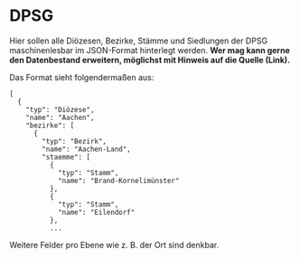 # DPSG

Hier sollen alle Diözesen, Bezirke, Stämme und Siedlungen der DPSG maschinenlesbar im JSON-Format hinterlegt werden.
**Wer mag kann gerne den Datenbestand erweitern, möglichst mit Hinweis auf die Quelle (Link).**

Das Format sieht folgendermaßen aus:

    [
      {
        "typ": "Diözese",
        "name": "Aachen",
        "bezirke": [
          {
            "typ": "Bezirk",
            "name": "Aachen-Land",
            "staemme": [
              {
                "typ": "Stamm",
                "name": "Brand-Kornelimünster"
              },
              {
                "typ": "Stamm",
                "name": "Eilendorf"
              },
              ...

Weitere Felder pro Ebene wie z. B. der Ort sind denkbar.
